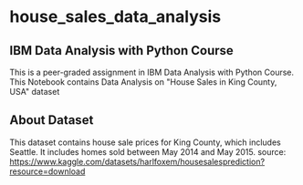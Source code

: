 # house_sales_data_analysis

## IBM Data Analysis with Python Course
This is a peer-graded assignment in IBM Data Analysis with Python Course.
This Notebook contains Data Analysis on "House Sales in King County, USA" dataset

## About Dataset
This dataset contains house sale prices for King County, which includes Seattle. It includes homes sold between May 2014 and May 2015.
source: https://www.kaggle.com/datasets/harlfoxem/housesalesprediction?resource=download
